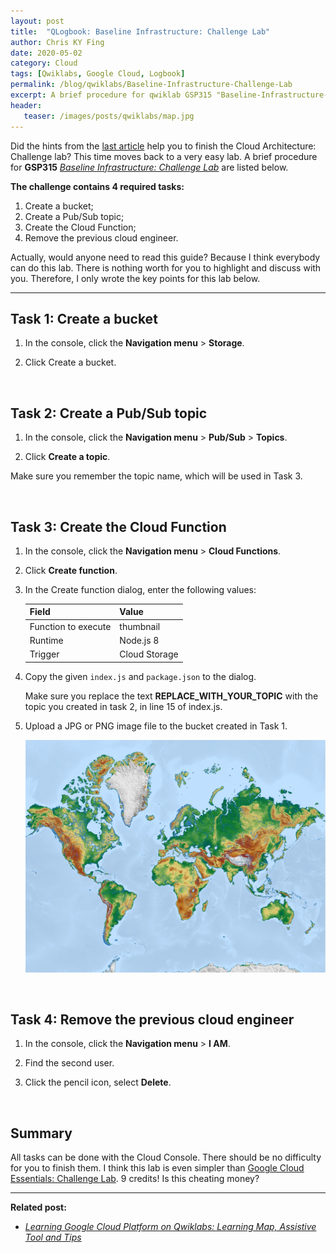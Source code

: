 ```yaml
---
layout: post
title:  "QLogbook: Baseline Infrastructure: Challenge Lab"
author: Chris KY Fing
date: 2020-05-02
category: Cloud
tags: [Qwiklabs, Google Cloud, Logbook]
permalink: /blog/qwiklabs/Baseline-Infrastructure-Challenge-Lab
excerpt: A brief procedure for qwiklab GSP315 "Baseline-Infrastructure-Challenge-Lab &#58; Challenge Lab".
header: 
   teaser: /images/posts/qwiklabs/map.jpg
---
```


<!--more-->

Did the hints from the [last article](/blog/qwiklabs/Cloud-Architecture-Challenge-Lab) help you to finish the Cloud Architecture: Challenge lab? This time moves back to a very easy lab. A brief procedure for  **GSP315** _[Baseline Infrastructure: Challenge Lab](https://www.qwiklabs.com/focuses/10379?parent=catalog)_ are listed below.

**The challenge contains 4 required tasks:**

1. Create a bucket;
2. Create a Pub/Sub topic;
3. Create the Cloud Function;
4. Remove the previous cloud engineer.

Actually, would anyone need to read this guide? Because I think everybody can do this lab. There is nothing worth for you to highlight and discuss with you. Therefore, I only wrote the key points for this lab below.

* * *

## Task 1: Create a bucket

1. In the console, click the **Navigation menu** > **Storage**.

2. Click Create a bucket.

<br>

## Task 2: Create a Pub/Sub topic

1. In the console, click the **Navigation menu** > **Pub/Sub** > **Topics**.

2. Click **Create a topic**.

Make sure you remember the topic name, which will be used in Task 3.

<br>

## Task 3: Create the Cloud Function

1. In the console, click the **Navigation menu** > **Cloud Functions**.

2. Click **Create function**.

3. In the Create function dialog, enter the following values:

   | Field               |   Value       |
   |---------------------|---------------|
   | Function to execute | thumbnail     |
   | Runtime             | Node.js 8     |
   | Trigger             | Cloud Storage |

4. Copy the given `index.js` and `package.json` to the dialog.

   Make sure you replace the text **REPLACE_WITH_YOUR_TOPIC** with the topic you created in task 2, in line 15 of index.js.

5. Upload a JPG or PNG image file to the bucket created in Task 1.

   ![](/images/posts/qwiklabs/map.jpg)

<br>

## Task 4: Remove the previous cloud engineer

1. In the console, click the **Navigation menu** > **I AM**.

2. Find the second user.

3. Click the pencil icon, select **Delete**.

<br>

## Summary

All tasks can be done with the Cloud Console. There should be no difficulty for you to finish them. I think this lab is even simpler than [Google Cloud Essentials: Challenge Lab](/blog/qwiklabs/Google-Cloud-Essential-Challenge-Lab). 9 credits! Is this cheating money?

* * *

**Related post:**

- _[Learning Google Cloud Platform on Qwiklabs: Learning Map, Assistive Tool and Tips](/blog/qwiklabs/Qwiklabs-User-Tips-for-Learning_Google_Cloud_Platform)_

